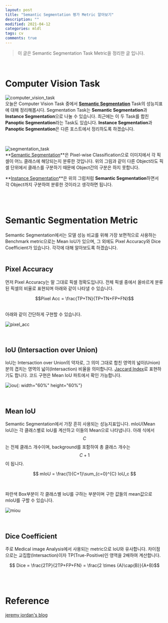 ```yaml
---
layout: post
title: "Semantic Segmentation 평가 Metric 알아보기"
description: ""
modified: 2021-04-12
categories: mldl
tags: cv
comments: true
---
```


> 이 글은 Semantic Segmentation Task Metric을 정리한 글 입니다.

<br>

# Computer Vision Task
![computer_vision_task](https://cdn.jsdelivr.net/gh/ddamddi/ddamddi.github.io/assets/img/paper_review/computer_vision_task.png)  
오늘은 Computer Vision Task 중에서 **[Semantic Segmentation]()** Task의 성능지표에 대해 정리해봅시다. Segmentation Task는 **Semantic Segmentation**과 **Instance Segmentation**으로 나눌 수 있습니다. 최근에는 이 두 Task를 합친 **Panoptic Segmentation**라는 Task도 있습니다. **Instance Segmentation**과 **Panoptic Segmentation**은 다른 포스트에서 정리하도록 하겠습니다.  

<br>

![segmentation_task](https://cdn.jsdelivr.net/gh/ddamddi/ddamddi.github.io/assets/img/segmentation_task.png)  
**[Semantic Segmentation]()**은 Pixel-wise Classification으로 이미지에서 각 픽셀이 어느 클래스에 해당되는지 분류한 것입니다. 위의 그림과 같이 다른 Object라도 픽셀 단위에서 클래스를 구분하기 때문에 Object간의 구분은 하지 못합니다.  

**[Instance Segmentation]()**은 위의 그럼처럼 **Semantic Segmentation**하면서 각 Object까지 구분하여 분류한 것이라고 생각하면 됩니다.  


<br><br>

# Semantic Segmentation Metric

Semantic Segmentation에서는 모델 성능 비교를 위해 가장 보편적으로 사용하는 Benchmark metric으로는 Mean IoU가 있으며, 그 외에도 Pixel Accuracy와 Dice Coefficient가 있습니다. 각각에 대해 알아보도록 하겠습니다.  
<br>

## Pixel Accuracy
먼저 Pixel Accuracy는 말 그대로 픽셀 정확도입니다. 전체 픽셀 중에서 올바르게 분류된 픽셀의 비율로 표현되며 아래와 같이 나타낼 수 있습니다.  

$$Pixel Acc = \frac{TP+TN}{TP+TN+FP+FN}$$

<br>
아래와 같이 간단하게 구현할 수 있습니다.  

![pixel_acc](https://cdn.jsdelivr.net/gh/ddamddi/ddamddi.github.io/assets/img/pixelAcc.png)  

<br>

## IoU (Intersaction over Union)
IoU는 Intersaction over Union의 약자로, 그 의미 그대로 합친 영역의 넓이(Union) 분의 겹치는 영역의 넓이(Intersaction) 비율을 의미합니다. [Jaccard Index](https://ko.wikipedia.org/wiki/%EC%9E%90%EC%B9%B4%EB%93%9C_%EC%A7%80%EC%88%98)로 표현하기도 합니다. 코드 구현은 Mean IoU 파트에서 확인 가능합니다.   

![iou](https://cdn.jsdelivr.net/gh/ddamddi/ddamddi.github.io/assets/img/iou.png){: width="60%" height="60%"}  

<br>

## Mean IoU
Semantic Segmentation에서 가장 흔히 사용되는 성능지표입니다. mIoU(Mean IoU)는 각 클래스별로 IoU를 계산하고 이들의 Mean으로 나타냅니다. 아래 식에서 $$C$$는 전체 클래스 개수이며, background를 포함하여 총 클래스 개수는 $$C+1$$이 됩니다.   

$$ mIoU = \frac{1}{C+1}\sum_{c=0}^{C} IoU_c $$  

<br>

파란색 Box부분이 각 클래스별 IoU를 구하는 부분이며 구한 값들의 mean값으로 mIoU를 구할 수 있습니다.

![miou](https://cdn.jsdelivr.net/gh/ddamddi/ddamddi.github.io/assets/img/miou.png)

<br>

## Dice Coefficient
주로 Medical image Analysis에서 사용되는 metric으로 IoU와 유사합니다. 차이점으로는 교집합(Intersaction)이자 TP(True-Positive)인 영역을 2배하여 계산합니다.  

$$ Dice = \frac{2TP}{2TP+FP+FN} = \frac{2 \times {A}\cap{B}}{A+B}$$

<br><br>


# Reference
[jeremy jordan's blog](https://www.jeremyjordan.me/evaluating-image-segmentation-models/)  

<br>